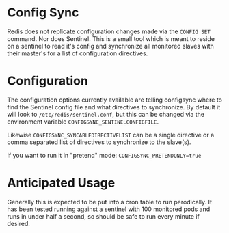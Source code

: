 # Config Sync

Redis does not replicate configuration changes made via the `CONFIG SET`
command. Nor does Sentinel. This is a small tool which is meant to
reside on a sentinel to read it's config and synchronize all monitored
slaves with their master's for a list of configuration directives.

# Configuration

The configuration options currently available are telling configsync
where to find the Sentinel config file and what directives to
synchronize. By default it will look to `/etc/redis/sentinel.conf`, but
this can be changed via the environment variable
`CONFIGSYNC_SENTINELCONFIGFILE`.

Likewise `CONFIGSYNC_SYNCABLEDIRECTIVELIST` can be a single directive or
a comma separated list of directives to synchronize to the slave(s).

If you want to run it in "pretend" mode: `CONFIGSYNC_PRETENDONLY=true`

# Anticipated Usage

Generally this is expected to be put into a cron table to run
perodically. It has been tested running against a sentinel with 100
monitored pods and runs in under half a second, so should be safe to run
every minute if desired.
